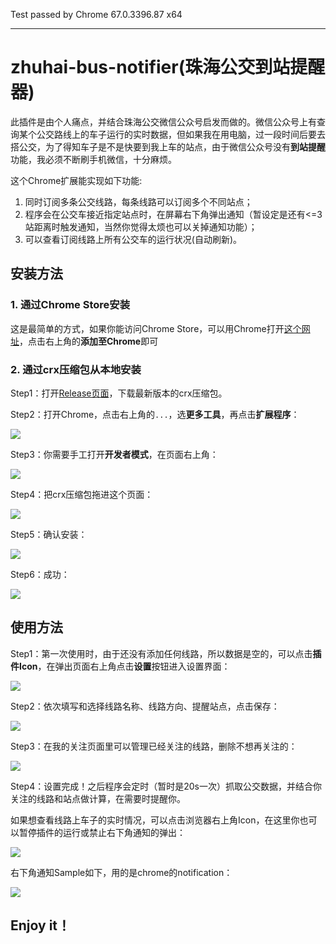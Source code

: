 
Test passed by Chrome 67.0.3396.87 x64

------------

# zhuhai-bus-notifier(珠海公交到站提醒器)

此插件是由个人痛点，并结合珠海公交微信公众号启发而做的。微信公众号上有查询某个公交路线上的车子运行的实时数据，但如果我在用电脑，过一段时间后要去搭公交，为了得知车子是不是快要到我上车的站点，由于微信公众号没有**到站提醒**功能，我必须不断刷手机微信，十分麻烦。

这个Chrome扩展能实现如下功能:
1. 同时订阅多条公交线路，每条线路可以订阅多个不同站点；
2. 程序会在公交车接近指定站点时，在屏幕右下角弹出通知（暂设定是还有<=3站距离时触发通知，当然你觉得太烦也可以关掉通知功能）；
3. 可以查看订阅线路上所有公交车的运行状况(自动刷新)。

## 安装方法
### 1. 通过Chrome Store安装
这是最简单的方式，如果你能访问Chrome Store，可以用Chrome打开[这个网址](https://chrome.google.com/webstore/detail/zhuhai-bus-arrival-notifi/fbeplekneeagbkkbffppkdmjlhbbpcai "这个网址")，点击右上角的**添加至Chrome**即可

### 2. 通过crx压缩包从本地安装
Step1：打开[Release页面](https://github.com/yellowb/zhuhai-bus-notifier/releases "Release页面")，下载最新版本的crx压缩包。

Step2：打开Chrome，点击右上角的`...`，选**更多工具**，再点击**扩展程序**：

[![](https://raw.githubusercontent.com/yellowb/zhuhai-bus-notifier/guide/guide-photos/1-chrome-menu.png)](https://raw.githubusercontent.com/yellowb/zhuhai-bus-notifier/guide/guide-photos/1-chrome-menu.png)

Step3：你需要手工打开**开发者模式**，在页面右上角：

[![](https://raw.githubusercontent.com/yellowb/zhuhai-bus-notifier/guide/guide-photos/2-enable-dev-mode.png)](https://raw.githubusercontent.com/yellowb/zhuhai-bus-notifier/guide/guide-photos/2-enable-dev-mode.png)

Step4：把crx压缩包拖进这个页面：

[![](https://raw.githubusercontent.com/yellowb/zhuhai-bus-notifier/guide/guide-photos/3-drap.png)](https://raw.githubusercontent.com/yellowb/zhuhai-bus-notifier/guide/guide-photos/3-drap.png)

Step5：确认安装：

[![](https://github.com/yellowb/zhuhai-bus-notifier/raw/guide/guide-photos/4-confirm.png)](https://github.com/yellowb/zhuhai-bus-notifier/raw/guide/guide-photos/4-confirm.png)

Step6：成功：

[![](https://github.com/yellowb/zhuhai-bus-notifier/raw/guide/guide-photos/5-complete.png)](https://github.com/yellowb/zhuhai-bus-notifier/raw/guide/guide-photos/5-complete.png)

## 使用方法
Step1：第一次使用时，由于还没有添加任何线路，所以数据是空的，可以点击**插件Icon**，在弹出页面右上角点击**设置**按钮进入设置界面：

[![](https://github.com/yellowb/zhuhai-bus-notifier/raw/guide/guide-photos/6-setup.png)](https://github.com/yellowb/zhuhai-bus-notifier/raw/guide/guide-photos/6-setup.png)

Step2：依次填写和选择线路名称、线路方向、提醒站点，点击保存：

[![](https://github.com/yellowb/zhuhai-bus-notifier/raw/guide/guide-photos/7-add-line.png)](https://github.com/yellowb/zhuhai-bus-notifier/raw/guide/guide-photos/7-add-line.png)

Step3：在我的关注页面里可以管理已经关注的线路，删除不想再关注的：

[![](https://github.com/yellowb/zhuhai-bus-notifier/raw/guide/guide-photos/8-mgr-line.png)](https://github.com/yellowb/zhuhai-bus-notifier/raw/guide/guide-photos/8-mgr-line.png)

Step4：设置完成！之后程序会定时（暂时是20s一次）抓取公交数据，并结合你关注的线路和站点做计算，在需要时提醒你。

如果想查看线路上车子的实时情况，可以点击浏览器右上角Icon，在这里你也可以暂停插件的运行或禁止右下角通知的弹出：

[![](https://github.com/yellowb/zhuhai-bus-notifier/raw/guide/guide-photos/9-show-bus-real-time.png)](https://github.com/yellowb/zhuhai-bus-notifier/raw/guide/guide-photos/9-show-bus-real-time.png)

右下角通知Sample如下，用的是chrome的notification：

[![](https://github.com/yellowb/zhuhai-bus-notifier/raw/guide/guide-photos/10-notification-show-bus.png)](https://github.com/yellowb/zhuhai-bus-notifier/raw/guide/guide-photos/10-notification-show-bus.png)

## Enjoy it！

